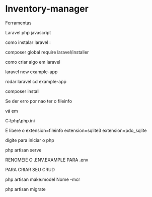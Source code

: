 # Inventory-manager

Ferramentas

Laravel
php
javascript

como instalar laravel :

composer global require laravel/installer

como criar algo em laravel

laravel new example-app

rodar laravel
cd example-app

composer install

Se der erro por nao ter o fileinfo

vá em

C:\php\php.ini

E libere o 
extension=fileinfo
extension=sqlite3
extension=pdo_sqlite

digite para iniciar o php

php artisan serve

RENOMEIE O .ENV.EXAMPLE PARA .env

PARA CRIAR SEU  CRUD

php artisan make:model Nome -mcr

php artisan migrate
